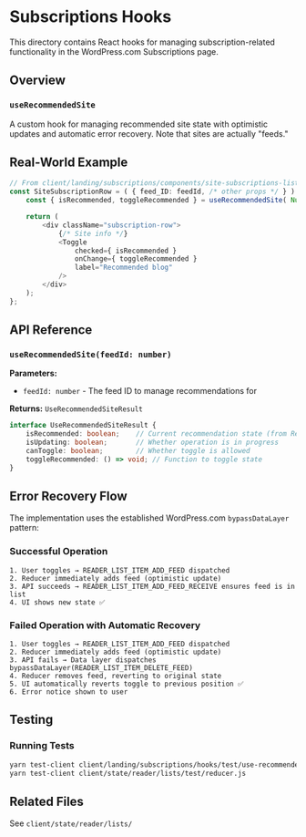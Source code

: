 # Subscriptions Hooks

This directory contains React hooks for managing subscription-related functionality in the WordPress.com Subscriptions page.

## Overview

### `useRecommendedSite`

A custom hook for managing recommended site state with optimistic updates and automatic error recovery. Note that sites are actually "feeds."

## Real-World Example

```typescript
// From client/landing/subscriptions/components/site-subscriptions-list/site-subscription-row.tsx
const SiteSubscriptionRow = ( { feed_ID: feedId, /* other props */ } ) => {
	const { isRecommended, toggleRecommended } = useRecommendedSite( Number( feedId ) );

	return (
		<div className="subscription-row">
			{/* Site info */}
			<Toggle
				checked={ isRecommended }
				onChange={ toggleRecommended }
				label="Recommended blog"
			/>
		</div>
	);
};
```

## API Reference

### `useRecommendedSite(feedId: number)`

**Parameters:**
- `feedId: number` - The feed ID to manage recommendations for

**Returns:** `UseRecommendedSiteResult`

```typescript
interface UseRecommendedSiteResult {
	isRecommended: boolean;    // Current recommendation state (from Redux)
	isUpdating: boolean;       // Whether operation is in progress  
	canToggle: boolean;        // Whether toggle is allowed
	toggleRecommended: () => void; // Function to toggle state
}
```

## Error Recovery Flow

The implementation uses the established WordPress.com `bypassDataLayer` pattern:

### Successful Operation
```
1. User toggles → READER_LIST_ITEM_ADD_FEED dispatched
2. Reducer immediately adds feed (optimistic update)
3. API succeeds → READER_LIST_ITEM_ADD_FEED_RECEIVE ensures feed is in list
4. UI shows new state ✅
```

### Failed Operation with Automatic Recovery
```
1. User toggles → READER_LIST_ITEM_ADD_FEED dispatched  
2. Reducer immediately adds feed (optimistic update)
3. API fails → Data layer dispatches bypassDataLayer(READER_LIST_ITEM_DELETE_FEED)
4. Reducer removes feed, reverting to original state
5. UI automatically reverts toggle to previous position ✅
6. Error notice shown to user
```

## Testing

### Running Tests

```bash
yarn test-client client/landing/subscriptions/hooks/test/use-recommended-site.test.ts
yarn test-client client/state/reader/lists/test/reducer.js
```

## Related Files

See `client/state/reader/lists/`
